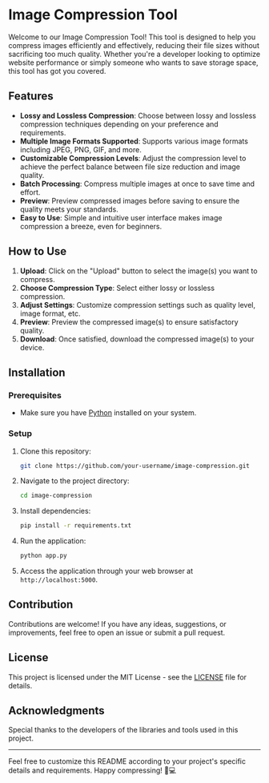 # Image Compression Tool

Welcome to our Image Compression Tool! This tool is designed to help you compress images efficiently and effectively, reducing their file sizes without sacrificing too much quality. Whether you're a developer looking to optimize website performance or simply someone who wants to save storage space, this tool has got you covered.

## Features

- **Lossy and Lossless Compression**: Choose between lossy and lossless compression techniques depending on your preference and requirements.
- **Multiple Image Formats Supported**: Supports various image formats including JPEG, PNG, GIF, and more.
- **Customizable Compression Levels**: Adjust the compression level to achieve the perfect balance between file size reduction and image quality.
- **Batch Processing**: Compress multiple images at once to save time and effort.
- **Preview**: Preview compressed images before saving to ensure the quality meets your standards.
- **Easy to Use**: Simple and intuitive user interface makes image compression a breeze, even for beginners.

## How to Use

1. **Upload**: Click on the "Upload" button to select the image(s) you want to compress.
2. **Choose Compression Type**: Select either lossy or lossless compression.
3. **Adjust Settings**: Customize compression settings such as quality level, image format, etc.
4. **Preview**: Preview the compressed image(s) to ensure satisfactory quality.
5. **Download**: Once satisfied, download the compressed image(s) to your device.

## Installation

### Prerequisites

- Make sure you have [Python](https://www.python.org/downloads/) installed on your system.

### Setup

1. Clone this repository:

   ```bash
   git clone https://github.com/your-username/image-compression.git
   ```

2. Navigate to the project directory:

   ```bash
   cd image-compression
   ```

3. Install dependencies:

   ```bash
   pip install -r requirements.txt
   ```

4. Run the application:

   ```bash
   python app.py
   ```

5. Access the application through your web browser at `http://localhost:5000`.

## Contribution

Contributions are welcome! If you have any ideas, suggestions, or improvements, feel free to open an issue or submit a pull request.

## License

This project is licensed under the MIT License - see the [LICENSE](LICENSE) file for details.

## Acknowledgments

Special thanks to the developers of the libraries and tools used in this project.

---

Feel free to customize this README according to your project's specific details and requirements. Happy compressing! 📸💻
